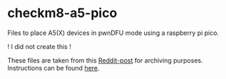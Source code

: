 # checkm8-a5-pico
Files to place A5(X) devices in pwnDFU mode using a raspberry pi pico.

! I did not create this !

These files are taken from this [Reddit-post](https://www.reddit.com/r/LegacyJailbreak/comments/1djuprf/working_checkm8a5_on_the_raspberry_pi_pico/) for archiving purposes.
Instructions can be found [here](https://blog.elcomsoft.com/2022/05/checkm8-unlocking-and-imaging-the-iphone-4s/).

